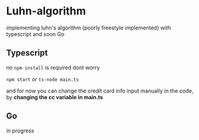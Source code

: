 # Luhn-algorithm
implementing luhn's algorithm (poorly freestyle implemented) with typescript and soon Go 

## Typescript

no `npm install` is required dont worry

`npm start` or `ts-node main.ts`

and for now you can change the credit card info input manually in the code, by **changing the cc variable in main.ts**

## Go

in progress
